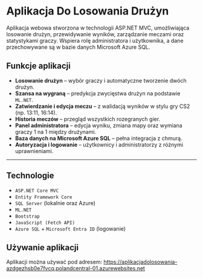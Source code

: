 # Aplikacja Do Losowania Drużyn

Aplikacja webowa stworzona w technologii ASP.NET MVC, umożliwiająca losowanie drużyn, przewidywanie wyników, zarządzanie meczami oraz statystykami graczy. Wspiera rolę administratora i użytkownika, a dane przechowywane są w bazie danych Microsoft Azure SQL.

## Funkcje aplikacji

- **Losowanie drużyn** – wybór graczy i automatyczne tworzenie dwóch drużyn.
- **Szansa na wygraną** – predykcja zwycięstwa drużyn na podstawie `ML.NET`.
- **Zatwierdzanie i edycja meczu** – z walidacją wyników w stylu gry CS2 (np. 13:11, 16:14).
- **Historia meczów** – przegląd wszystkich rozegranych gier.
- **Panel administratora** – edycja wyniku, zmiana mapy oraz wymiana graczy 1 na 1 między drużynami.
- **Baza danych na Microsoft Azure SQL** – pełna integracja z chmurą.
- **Autoryzacja i logowanie** – użytkownicy i administratorzy z różnymi uprawnieniami.

---

##  Technologie

- `ASP.NET Core MVC`
- `Entity Framework Core`
- `SQL Server` (lokalnie oraz Azure)
- `ML.NET`
- `Bootstrap`
- `JavaScript (Fetch API)`
- `Azure SQL` + `Microsoft Entra ID` (logowanie)


## Używanie aplikacji

Aplikacji można używać pod adresem:
https://aplikacjadolosowania-azdgezhsb0e7fvcq.polandcentral-01.azurewebsites.net
